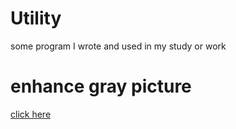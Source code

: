 # Utility
some program I wrote and used in my study or work
# enhance gray picture
[click here](./enhance_gray_picture/README.md)

